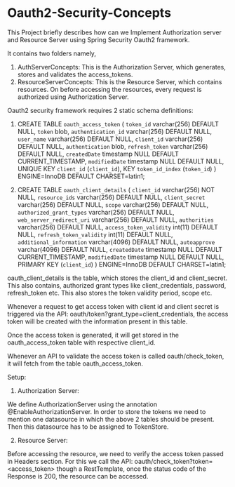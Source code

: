 # Oauth2-Security-Concepts

This Project briefly describes how can we Implement Authorization server and Resource Server using Spring Security Oauth2 framework.

It contains two folders namely, 
1. AuthServerConcepts: This is the Authorization Server, which generates, stores and validates the access_tokens.
2. ResourceServerConcepts: This is the Resource Server, which contains resources. On before accessing the resources, every request is authorized using Authorization Server.
 
Oauth2 security framework requires 2 static schema definitions:

1) CREATE TABLE `oauth_access_token` (
  `token_id` varchar(256) DEFAULT NULL,
  `token` blob,
  `authentication_id` varchar(256) DEFAULT NULL,
  `user_name` varchar(256) DEFAULT NULL,
  `client_id` varchar(256) DEFAULT NULL,
  `authentication` blob,
  `refresh_token` varchar(256) DEFAULT NULL,
  `createdDate` timestamp NULL DEFAULT CURRENT_TIMESTAMP,
  `modifiedDate` timestamp NULL DEFAULT NULL,
  UNIQUE KEY `client_id` (`client_id`),
  KEY `token_id_index` (`token_id`)
) ENGINE=InnoDB DEFAULT CHARSET=latin1;

2) CREATE TABLE `oauth_client_details` (
  `client_id` varchar(256) NOT NULL,
  `resource_ids` varchar(256) DEFAULT NULL,
  `client_secret` varchar(256) DEFAULT NULL,
  `scope` varchar(256) DEFAULT NULL,
  `authorized_grant_types` varchar(256) DEFAULT NULL,
  `web_server_redirect_uri` varchar(256) DEFAULT NULL,
  `authorities` varchar(256) DEFAULT NULL,
  `access_token_validity` int(11) DEFAULT NULL,
  `refresh_token_validity` int(11) DEFAULT NULL,
  `additional_information` varchar(4096) DEFAULT NULL,
  `autoapprove` varchar(4096) DEFAULT NULL,
  `createdDate` timestamp NULL DEFAULT CURRENT_TIMESTAMP,
  `modifiedDate` timestamp NULL DEFAULT NULL,
  PRIMARY KEY (`client_id`)
) ENGINE=InnoDB DEFAULT CHARSET=latin1;

oauth_client_details is the table, which stores the client_id and client_secret. This also contains, authorized grant types like client_credentials, password, refresh_token etc. This also stores the token validity period, scope etc.

Whenever a request to get access token with client id and client secret is triggered via the API: oauth/token?grant_type=client_credentials, the access token will be created with the information present in this table.

Once the access token is generated, it will get stored in the oauth_access_token table with respective client_id.

Whenever an API to validate the access token is called oauth/check_token, it will fetch from the table oauth_access_token.

Setup:

1) Authorization Server:

We define AuthorizationServer using the annotation @EnableAuthorizationServer. In order to store the tokens we need to mention one datasource in which the above 2 tables should be present. Then this datasource has to be assigned to TokenStore.

2) Resource Server:

Before accessing the resource, we need to verify the access token passed in Headers section. For this we call the API: oauth/check_token?token=<access_token> though a RestTemplate, once the status code of the Response is 200, the resource can be accessed.
